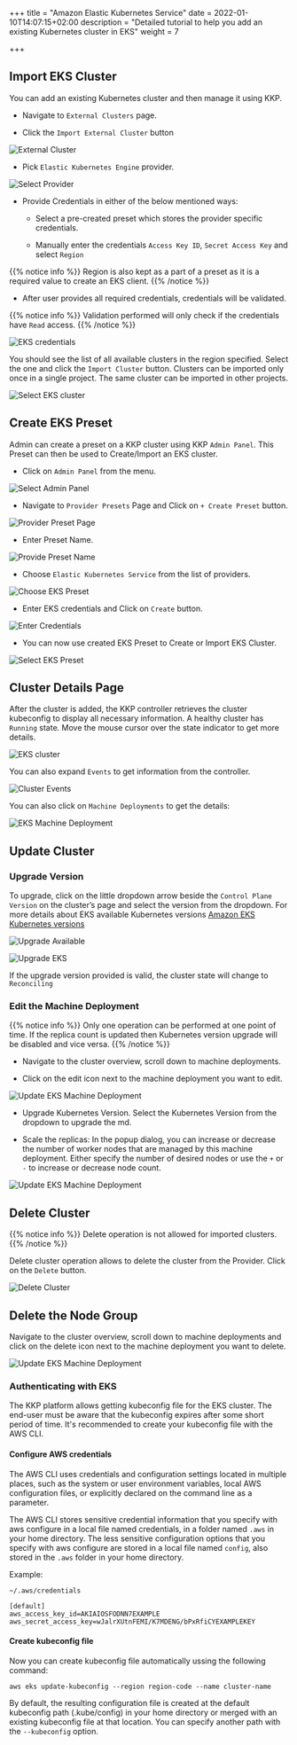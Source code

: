 +++
title = "Amazon Elastic Kubernetes Service"
date = 2022-01-10T14:07:15+02:00
description = "Detailed tutorial to help you add an existing Kubernetes cluster in EKS"
weight = 7

+++

## Import EKS Cluster

You can add an existing Kubernetes cluster and then manage it using KKP.

- Navigate to `External Clusters` page.

- Click the `Import External Cluster` button

![External Cluster](/img/kubermatic/v2.21/tutorials/external_clusters/external_cluster_page.png "External Cluster")

- Pick `Elastic Kubernetes Engine` provider.

![Select Provider](/img/kubermatic/v2.21/tutorials/external_clusters/connect.png "Select Provider")

- Provide Credentials in either of the below mentioned ways:
    - Select a pre-created preset which stores the provider specific credentials. 

    - Manually enter the credentials `Access Key ID`, `Secret Access Key` and select `Region`

{{% notice info %}}
Region is also kept as a part of a preset as it is a required value to create an EKS client.
{{% /notice %}}

- After user provides all required credentials, credentials will be validated.

{{% notice info %}}
Validation performed will only check if the credentials have `Read` access.
{{% /notice %}}

![EKS credentials](/img/kubermatic/v2.21/tutorials/external_clusters/eks_credentials.png "EKS credentials")

You should see the list of all available clusters in the region specified. Select the one and click the `Import Cluster` button. Clusters can be imported only once in a single project. The same cluster can be imported in other projects.

![Select EKS cluster](/img/kubermatic/v2.21/tutorials/external_clusters/select_eks_cluster.png "Select EKS cluster")

## Create EKS Preset
Admin can create a preset on a KKP cluster using KKP `Admin Panel`.
This Preset can then be used to Create/Import an EKS cluster.

- Click on `Admin Panel` from the menu.

![Select Admin Panel](/img/kubermatic/v2.21/tutorials/external_clusters/select_adminpanel.png "Select Admin Panel")

- Navigate to `Provider Presets` Page and Click on `+ Create Preset` button.

![Provider Preset Page](/img/kubermatic/v2.21/tutorials/external_clusters/provider_presets.png "Provider Preset Page")

- Enter Preset Name.

![Provide Preset Name](/img/kubermatic/v2.21/tutorials/external_clusters/create_ekspreset.png "Provide Preset Name")

- Choose `Elastic Kubernetes Service` from the list of providers.

![Choose EKS Preset](/img/kubermatic/v2.21/tutorials/external_clusters/choose_akspreset.png "Choose EKS Preset")

-  Enter EKS credentials and Click on `Create` button.

![Enter Credentials](/img/kubermatic/v2.21/tutorials/external_clusters/enter_eks_credentials_preset.png "Enter Credentials")

- You can now use created EKS Preset to Create or Import EKS Cluster.

![Select EKS Preset](/img/kubermatic/v2.21/tutorials/external_clusters/existing_eks_preset.png "Select EKS Preset")

## Cluster Details Page

After the cluster is added, the KKP controller retrieves the cluster kubeconfig to display all necessary information.
A healthy cluster has `Running` state. Move the mouse cursor over the state indicator to get more details.

![EKS cluster](/img/kubermatic/v2.21/tutorials/external_clusters/eks_details.png "EKS cluster")

You can also expand `Events` to get information from the controller.

![Cluster Events](/img/kubermatic/v2.21/tutorials/external_clusters/eks_cluster_events.png "Cluster Events")

You can also click on `Machine Deployments` to get the details:

![EKS Machine Deployment](/img/kubermatic/v2.21/tutorials/external_clusters/eks_machine_deployments.png "EKS Machine Deployment")

## Update Cluster

### Upgrade Version

To upgrade, click on the little dropdown arrow beside the `Control Plane Version` on the cluster’s page and select the version from the dropdown. For more details about EKS available Kubernetes versions
[Amazon EKS Kubernetes versions](https://docs.aws.amazon.com/eks/latest/userguide/kubernetes-versions.html "Amazon EKS Kubernetes versions")

![Upgrade Available](/img/kubermatic/v2.21/tutorials/external_clusters/eks_upgrade_available.png "Upgrade Available")

![Upgrade EKS](/img/kubermatic/v2.21/tutorials/external_clusters/upgrade_eks.png "Upgrade EKS")

If the upgrade version provided is valid, the cluster state will change to `Reconciling`

### Edit the Machine Deployment

{{% notice info %}}
Only one operation can be performed at one point of time. If the replica count is updated then Kubernetes version upgrade will be disabled and vice versa.
{{% /notice %}}

- Navigate to the cluster overview, scroll down to machine deployments.

- Click on the edit icon next to the machine deployment you want to edit.

![Update EKS Machine Deployment](/img/kubermatic/v2.21/tutorials/external_clusters/edit_md.png "Update EKS Machine Deployment")

- Upgrade Kubernetes Version. Select the Kubernetes Version from the dropdown to upgrade the md.

- Scale the replicas: In the popup dialog, you can increase or decrease the number of worker nodes that are managed by this machine deployment. Either specify the number of desired nodes or use the `+` or `-` to increase or decrease node count.

![Update EKS Machine Deployment](/img/kubermatic/v2.21/tutorials/external_clusters/edit_eks_md.png "Update EKS Machine Deployment")

## Delete Cluster

{{% notice info %}}
Delete operation is not allowed for imported clusters.
{{% /notice %}}

Delete cluster operation allows to delete the cluster from the Provider. Click on the `Delete` button.

![Delete Cluster](/img/kubermatic/v2.21/tutorials/external_clusters/eks_disconnect_button.png
 "Delete Cluster")

## Delete the Node Group

Navigate to the cluster overview, scroll down to machine deployments and click on the delete icon next to the machine deployment you want to delete.

![Update EKS Machine Deployment](/img/kubermatic/v2.21/tutorials/external_clusters/delete_md.png "Delete EKS Machine Deployment")

### Authenticating with EKS

The KKP platform allows getting kubeconfig file for the EKS cluster. The end-user must be aware that the kubeconfig expires
after some short period of time.
It's recommended to create your kubeconfig file with the AWS CLI.

#### Configure AWS credentials

The AWS CLI uses credentials and configuration settings located in multiple places, such as the system or user environment
variables, local AWS configuration files, or explicitly declared on the command line as a parameter.

The AWS CLI stores sensitive credential information that you specify with aws configure in a local file named credentials,
in a folder named `.aws` in your home directory. The less sensitive configuration options that you specify with aws configure
are stored in a local file named `config`, also stored in the `.aws` folder in your home directory.

Example:

`~/.aws/credentials`

```
[default]
aws_access_key_id=AKIAIOSFODNN7EXAMPLE
aws_secret_access_key=wJalrXUtnFEMI/K7MDENG/bPxRfiCYEXAMPLEKEY
```

#### Create kubeconfig file

Now you can create kubeconfig file automatically ussing the following command:

```
aws eks update-kubeconfig --region region-code --name cluster-name
```

By default, the resulting configuration file is created at the default kubeconfig path (.kube/config) in your home directory
or merged with an existing kubeconfig file at that location. You can specify another path with the `--kubeconfig` option.

